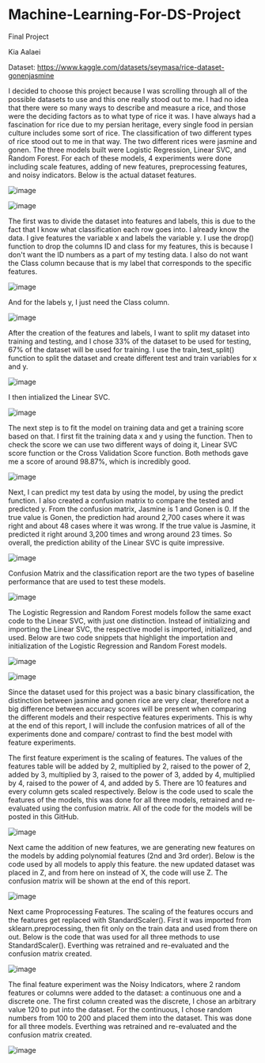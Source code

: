 # Machine-Learning-For-DS-Project
Final Project

Kia Aalaei

Dataset: https://www.kaggle.com/datasets/seymasa/rice-dataset-gonenjasmine

I decided to choose this project because I was scrolling through all of the possible datasets to use and this one really stood out to me. I had no idea that there were so many ways to describe and measure a rice, and those were the deciding factors as to what type of rice it was. I have always had a fascination for rice due to my persian heritage, every single food in persian culture includes some sort of rice. The classification of two different types of rice stood out to me in that way. The two different rices were jasmine and gonen. The three models built were Logistic Regression, Linear SVC, and Random Forest. For each of these models, 4 experiments were done including scale features, adding of new features, preprocessing features, and noisy indicators. Below is the actual dataset features.


![image](https://user-images.githubusercontent.com/120366695/232713374-d36d695b-d108-437d-bfc4-538000f02450.png)

![image](https://user-images.githubusercontent.com/120366695/232713506-2b5a6ca3-a280-4b6c-9a01-2956357736a9.png)

The first was to divide the dataset into features and labels, this is due to the fact that I know what classification each row goes into. I already know the data. I give features the variable x and labels the variable y. I use the drop() function to drop the columns ID and class for my features, this is because I don't want the ID numbers as a part of my testing data. I also do not want the Class column because that is my label that corresponds to the specific features.

![image](https://user-images.githubusercontent.com/120366695/232713664-14f30228-bcbc-4b53-a9a4-6961c6454da3.png)

And for the labels y, I just need the Class column.

![image](https://user-images.githubusercontent.com/120366695/232713755-ac2b6efc-56ed-45bb-822b-7e34f0d422ed.png)

After the creation of the features and labels, I want to split my dataset into training and testing, and I chose 33% of the dataset to be used for testing, 67% of the dataset will be used for training. I use the train_test_split() function to split the dataset and create different test and train variables for x and y.

![image](https://user-images.githubusercontent.com/120366695/233895253-ff722ffa-745f-4958-aeb8-b6bf71e28b4b.png)

I then intialized the Linear SVC.

![image](https://user-images.githubusercontent.com/120366695/233895312-64787611-2119-4304-8cd3-44d299951ed3.png)

The next step is to fit the model on training data and get a training score based on that. I first fit the training data x and y using the function. Then to check the score we can use two different ways of doing it, Linear SVC score function or the Cross Validation Score function. Both methods gave me a score of around 98.87%, which is incredibly good.

![image](https://user-images.githubusercontent.com/120366695/233895376-61426435-4c29-4b80-bddf-be6c1ba59fe1.png)

Next, I can predict my test data by using the model, by using the predict function. I also created a confusion matrix to compare the tested and predicted y. From the confusion matrix, Jasmine is 1 and Gonen is 0. If the true value is Gonen, the prediction had around 2,700 cases where it was right and about 48 cases where it was wrong. If the true value is Jasmine, it predicted it right around 3,200 times and wrong around 23 times. So overall, the prediction ability of the Linear SVC is quite impressive.

![image](https://user-images.githubusercontent.com/120366695/233895501-af5cd92a-3f98-4167-8fde-869058d7efbd.png)

Confusion Matrix and the classification report are the two types of baseline performance that are used to test these models.

![image](https://user-images.githubusercontent.com/120366695/233895639-0af13aee-ab2b-418f-b5f6-15327f6de64a.png)

The Logistic Regression and Random Forest models follow the same exact code to the Linear SVC, with just one distinction. Instead of initializing and importing the Linear SVC, the respective model is imported, initialized, and used. Below are two code snippets that highlight the importation and initialization of the Logistic Regression and Random Forest models.

![image](https://user-images.githubusercontent.com/120366695/233896170-d2922a39-a4bd-4cb3-b314-64563a959f18.png)

![image](https://user-images.githubusercontent.com/120366695/233896113-18e8d250-f9b7-4466-8cd6-472494b9522e.png)

Since the dataset used for this project was a basic binary classification, the distinction between jasmine and gonen rice are very clear, therefore not a big difference between accuracy scores will be present when comparing the different models and their respective features experiments. This is why at the end of this report, I will include the confusion matrices of all of the experiments done and compare/ contrast to find the best model with feature experiments.

The first feature experiment is the scaling of features. The values of the features table will be added by 2, multiplied by 2, raised to the power of 2, added by 3, multiplied by 3, raised to the power of 3, added by 4, multiplied by 4, raised to the power of 4, and added by 5. There are 10 features and every column gets scaled respectively. Below is the code used to scale the features of the models, this was done for all three models, retrained and re-evaluated using the confusion matrix. All of the code for the models will be posted in this GitHub.

![image](https://user-images.githubusercontent.com/120366695/233897354-b157cdd4-a608-47e6-accc-770c3474adb1.png)

Next came the addition of new features, we are generating new features on the models by adding polynomial features (2nd and 3rd order). Below is the code used by all models to apply this feature. the new updated dataset was placed in Z, and from here on instead of X, the code will use Z. The confusion matrix will be shown at the end of this report.

![image](https://user-images.githubusercontent.com/120366695/233897602-9ff9eda4-1bba-4dab-bada-f8a5bbcf8459.png)

Next came Proprocessing Features. The scaling of the features occurs and the features get replaced with StandardScaler(). First it was imported from sklearn.preprocessing, then fit only on the train data and used from there on out. Below is the code that was used for all three methods to use StandardScaler(). Everthing was retrained and re-evaluated and the confusion matrix created.

![image](https://user-images.githubusercontent.com/120366695/233897992-65750be6-9b4f-4305-a7ef-ae1083c71de0.png)

The final feature experiment was the Noisy Indicators, where 2 random features or columns were added to the dataset: a continuous one and a discrete one. The first column created was the discrete, I chose an arbitrary value 120 to put into the dataset. For the continuous, I chose random numbers from 100 to 200 and placed them into the dataset. This was done for all three models. Everthing was retrained and re-evaluated and the confusion matrix created.

![image](https://user-images.githubusercontent.com/120366695/233898338-70f21056-b563-4dcc-ba0d-c66deb5e5a3e.png)



